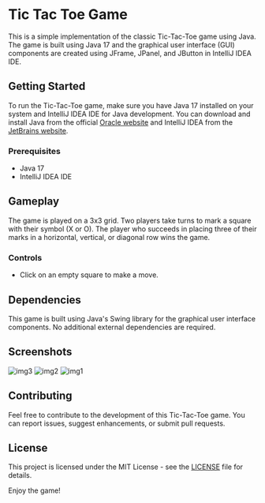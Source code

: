 # Tic Tac Toe Game 

This is a simple implementation of the classic Tic-Tac-Toe game using Java. The game is built using Java 17 and the graphical user interface (GUI) components are created using JFrame, JPanel, and JButton in IntelliJ IDEA IDE.

## Getting Started

To run the Tic-Tac-Toe game, make sure you have Java 17 installed on your system and IntelliJ IDEA IDE for Java development. You can download and install Java from the official [Oracle website](https://www.oracle.com/java/technologies/javase-jdk17-downloads.html) and IntelliJ IDEA from the [JetBrains website](https://www.jetbrains.com/idea/download/).

### Prerequisites

- Java 17
- IntelliJ IDEA IDE

## Gameplay

The game is played on a 3x3 grid. Two players take turns to mark a square with their symbol (X or O). The player who succeeds in placing three of their marks in a horizontal, vertical, or diagonal row wins the game.

### Controls

- Click on an empty square to make a move.

## Dependencies

This game is built using Java's Swing library for the graphical user interface components. No additional external dependencies are required.

## Screenshots

![img3](https://github.com/Iyedchaabane/Snake-Game/assets/93859455/af9a04c4-dcc9-4c1b-94c0-f32d6f42b309)
![img2](https://github.com/Iyedchaabane/Snake-Game/assets/93859455/06bcc911-6221-4186-8d1b-5922509af65c)
![img1](https://github.com/Iyedchaabane/Snake-Game/assets/93859455/f7edc2ce-e01d-449b-a148-c192b10995f9)


## Contributing

Feel free to contribute to the development of this Tic-Tac-Toe game. You can report issues, suggest enhancements, or submit pull requests.

## License

This project is licensed under the MIT License - see the [LICENSE](LICENSE) file for details.

Enjoy the game!
